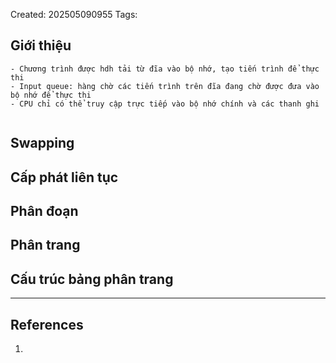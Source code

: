 Created: 202505090955
Tags: 

## Giới thiệu
```
- Chương trình được hdh tải từ đĩa vào bộ nhớ, tạo tiến trình để thực thi
- Input queue: hàng chờ các tiến trình trên đĩa đang chờ được đưa vào bộ nhớ để thực thi
- CPU chỉ có thể truy cập trực tiếp vào bộ nhớ chính và các thanh ghi


```
## Swapping

## Cấp phát liên tục

## Phân đoạn

## Phân trang

## Cấu trúc bảng phân trang

-----
## References
1.
